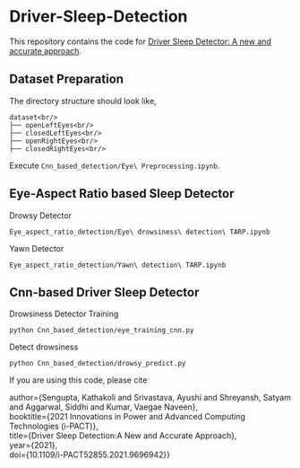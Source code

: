 # Driver-Sleep-Detection
This repository contains the code for [Driver Sleep Detector: A new and accurate approach](https://ieeexplore.ieee.org/abstract/document/9696942).

## Dataset Preparation
The directory structure should look like,<br/>
```
dataset<br/>
├── openLeftEyes<br/>
├── closedLeftEyes<br/>
├── openRightEyes<br/>
├── closedRightEyes<br/>
```

Execute `Cnn_based_detection/Eye\ Preprocessing.ipynb`.

## Eye-Aspect Ratio based Sleep Detector
Drowsy Detector
```
Eye_aspect_ratio_detection/Eye\ drowsiness\ detection\ TARP.ipynb
```
Yawn Detector
```
Eye_aspect_ratio_detection/Yawn\ detection\ TARP.ipynb
```

## Cnn-based Driver Sleep Detector
Drowsiness Detector Training
```
python Cnn_based_detection/eye_training_cnn.py
```
Detect drowsiness
```
python Cnn_based_detection/drowsy_predict.py
```

If you are using this code, please cite

  author={Sengupta, Kathakoli and Srivastava, Ayushi and Shreyansh, Satyam and Aggarwal, Siddhi and Kumar, Vaegae Naveen},<br/>
  booktitle={2021 Innovations in Power and Advanced Computing Technologies (i-PACT)}, <br/>
  title={Driver Sleep Detection:A New and Accurate Approach}, <br/>
  year={2021},<br/>
  doi={10.1109/i-PACT52855.2021.9696942}}

